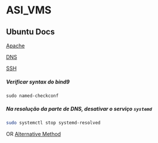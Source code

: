 # ASI_VMS

## Ubuntu Docs
[Apache](https://ubuntu.com/server/docs/web-servers-apache)

[DNS](https://ubuntu.com/server/docs/service-domain-name-service-dns)

[SSH](https://www.ssh.com/academy/ssh/copy-id#setting-up-public-key-authentication)

##### Verificar syntax do bind9
```
sudo named-checkconf
```

##### Na resolução da parte de DNS, desativar o serviço `systemd`
```sh
sudo systemctl stop systemd-resolved
```

OR [Alternative Method](https://user-images.githubusercontent.com/66122667/215534677-7e9be64f-461f-489c-957a-df47dc1b48c6.png)

